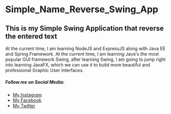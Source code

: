 # Simple_Name_Reverse_Swing_App
## This is my Simple Swing Application that reverse the entered text

<p>At the current time, I am learning NodeJS and ExpressJS along with Java EE and Spring Framework.
At the current time, I am learning Java's the most popular GUI framework Swing, after learning Swing, I am going to jump right into learning JavaFX, which we can use it to build
more beautiful and professional Graphic User Interfaces.</p>

<h5>Follow me on Social Media: </h5>
<ul>
<li><a href="https://www.instagram.com/dev_jeff20/">My Instagram</a></li>
<li><a href="https://www.facebook.com/khaydaraliev99/">My Facebook</a></li>
<li><a = href="https://twitter.com/khaydaraliev99">My Twitter</a></li>
</ul>
